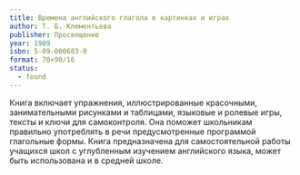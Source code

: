 ```yaml
---
title: Времена английского глагола в картинках и играх
author: Т. Б. Клементьева
publisher: Просвещение
year: 1989
isbn: 5-09-000683-0
format: 70×90/16
status:
  - found
---
```


Книга включает упражнения, иллюстрированные красочными, занимательными рисунками и таблицами, языковые и ролевые игры, тексты и ключи для самоконтроля. Она поможет школьникам правильно употреблять в речи предусмотренные программой глагольные формы. Книга предназначена для самостоятельной работы учащихся школ с углубленным изучением английского языка, может быть использована и в средней школе.
